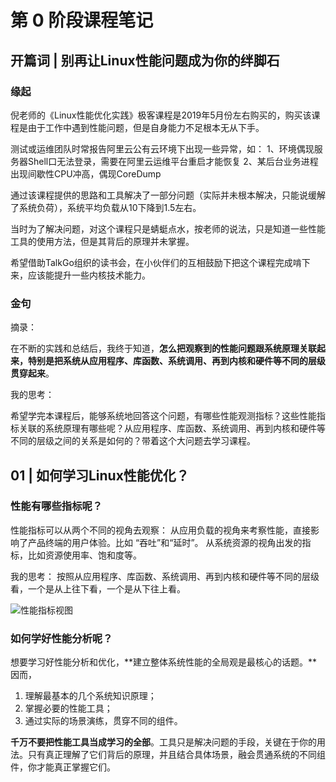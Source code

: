 # 第 0 阶段课程笔记

## 开篇词 | 别再让Linux性能问题成为你的绊脚石

### 缘起

倪老师的《Linux性能优化实践》极客课程是2019年5月份左右购买的，购买该课程是由于工作中遇到性能问题，但是自身能力不足根本无从下手。

测试或运维团队时常报告阿里云公有云环境下出现一些异常，如：
1、环境偶现服务器Shell口无法登录，需要在阿里云运维平台重启才能恢复
2、某后台业务进程出现间歇性CPU冲高，偶现CoreDump

通过该课程提供的思路和工具解决了一部分问题（实际并未根本解决，只能说缓解了系统负荷），系统平均负载从10下降到1.5左右。

当时为了解决问题，对这个课程只是蜻蜓点水，按老师的说法，只是知道一些性能工具的使用方法，但是其背后的原理并未掌握。

希望借助TalkGo组织的读书会，在小伙伴们的互相鼓励下把这个课程完成啃下来，应该能提升一些内核技术能力。

### 金句

摘录：

在不断的实践和总结后，我终于知道，**怎么把观察到的性能问题跟系统原理关联起来，特别是把系统从应用程序、库函数、系统调用、再到内核和硬件等不同的层级贯穿起来**。

我的思考：

希望学完本课程后，能够系统地回答这个问题，有哪些性能观测指标？这些性能指标关联的系统原理有哪些呢？从应用程序、库函数、系统调用、再到内核和硬件等不同的层级之间的关系是如何的？带着这个大问题去学习课程。



## 01 | 如何学习Linux性能优化？

### 性能有哪些指标呢？

性能指标可以从两个不同的视角去观察：
从应用负载的视角来考察性能，直接影响了产品终端的用户体验。比如 “吞吐”和“延时”。
从系统资源的视角出发的指标，比如资源使用率、饱和度等。

我的思考：
按照从应用程序、库函数、系统调用、再到内核和硬件等不同的层级看，一个是从上往下看，一个是从下往上看。

![性能指标视图](https://github.com/hwangyungping/TalkGo/blob/master/TalkGo读书会--第一期/PIC/00-01.png)

### 如何学好性能分析呢？

想要学习好性能分析和优化，**建立整体系统性能的全局观是最核心的话题。**因而，

1. 理解最基本的几个系统知识原理；
2. 掌握必要的性能工具；
3. 通过实际的场景演练，贯穿不同的组件。



**千万不要把性能工具当成学习的全部**。工具只是解决问题的手段，关键在于你的用法。只有真正理解了它们背后的原理，并且结合具体场景，融会贯通系统的不同组件，你才能真正掌握它们。
